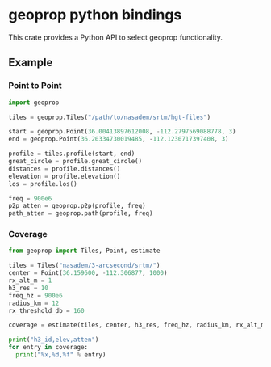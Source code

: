# geoprop python bindings

This crate provides a Python API to select geoprop functionality.

## Example

### Point to Point

```python
import geoprop

tiles = geoprop.Tiles("/path/to/nasadem/srtm/hgt-files")

start = geoprop.Point(36.00413897612008, -112.2797569088778, 3)
end = geoprop.Point(36.20334730019485, -112.1230717397408, 3)

profile = tiles.profile(start, end)
great_circle = profile.great_circle()
distances = profile.distances()
elevation = profile.elevation()
los = profile.los()

freq = 900e6
p2p_atten = geoprop.p2p(profile, freq)
path_atten = geoprop.path(profile, freq)
```

### Coverage

```python
from geoprop import Tiles, Point, estimate

tiles = Tiles("nasadem/3-arcsecond/srtm/")
center = Point(36.159600, -112.306877, 1000)
rx_alt_m = 1
h3_res = 10
freq_hz = 900e6
radius_km = 12
rx_threshold_db = 160

coverage = estimate(tiles, center, h3_res, freq_hz, radius_km, rx_alt_m, rx_threshold_db)

print("h3_id,elev,atten")
for entry in coverage:
  print("%x,%d,%f" % entry)
```
